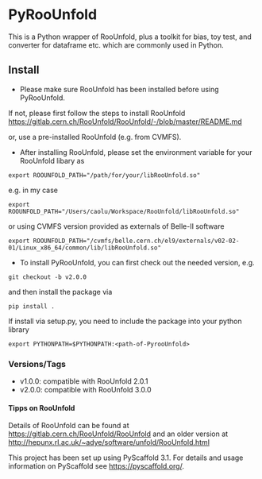 # PyRooUnfold
This is a Python wrapper of RooUnfold, plus a toolkit for bias, toy test, and converter for dataframe etc. which are commonly used in Python. 



## Install

- Please make sure RooUnfold has been installed before using PyRooUnfold.

If not, please first follow the steps to install RooUnfold https://gitlab.cern.ch/RooUnfold/RooUnfold/-/blob/master/README.md

or, use a pre-installed RooUnfold (e.g. from CVMFS).  


- After installing RooUnfold, please set the environment variable for your RooUnfold libary as

```
export ROOUNFOLD_PATH="/path/for/your/libRooUnfold.so"
```

e.g. in my case

```
export ROOUNFOLD_PATH="/Users/caolu/Workspace/RooUnfold/libRooUnfold.so"
```

or using CVMFS version provided as externals of Belle-II software 

```
export ROOUNFOLD_PATH="/cvmfs/belle.cern.ch/el9/externals/v02-02-01/Linux_x86_64/common/lib/libRooUnfold.so"
```

- To install PyRooUnfold, you can first check out the needed version, e.g.

```
git checkout -b v2.0.0
```
and then install the package via
```
pip install .
```

If install via setup.py, you need to include the package into your python library

```
export PYTHONPATH=$PYTHONPATH:<path-of-PyrooUnfold>
```

### Versions/Tags
- v1.0.0: compatible with RooUnfold 2.0.1
- v2.0.0: compatible with RooUnfold 3.0.0 



#### Tipps on RooUnfold

Details of RooUnfold can be found at
https://gitlab.cern.ch/RooUnfold/RooUnfold and an older version at http://hepunx.rl.ac.uk/~adye/software/unfold/RooUnfold.html






This project has been set up using PyScaffold 3.1. For details and usage
information on PyScaffold see https://pyscaffold.org/.

